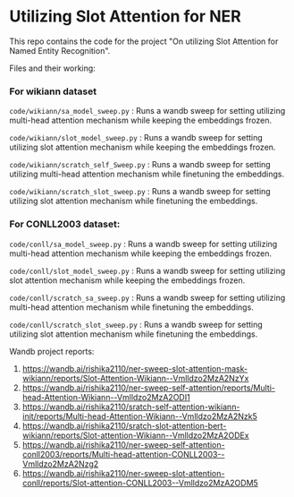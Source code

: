 # Utilizing Slot Attention for NER

This repo contains the code for the project "On utilizing Slot Attention for Named Entity Recognition".

Files and their working:
### For wikiann dataset
   
`code/wikiann/sa_model_sweep.py` : Runs a wandb sweep for setting utilizing multi-head attention mechanism while keeping the embeddings frozen.

`code/wikiann/slot_model_sweep.py` : Runs a wandb sweep for setting utilizing slot attention mechanism while keeping the embeddings frozen.

`code/wikiann/scratch_self_Sweep.py` : Runs a wandb sweep for setting utilizing multi-head attention mechanism while finetuning the embeddings.

`code/wikiann/scratch_slot_sweep.py` : Runs a wandb sweep for setting utilizing slot attention mechanism while finetuning the embeddings.

### For CONLL2003 dataset:

`code/conll/sa_model_sweep.py` : Runs a wandb sweep for setting utilizing multi-head attention mechanism while keeping the embeddings frozen.

`code/conll/slot_model_sweep.py` : Runs a wandb sweep for setting utilizing slot attention mechanism while keeping the embeddings frozen.

`code/conll/scratch_sa_sweep.py` : Runs a wandb sweep for setting utilizing multi-head attention mechanism while finetuning the embeddings.

`code/conll/scratch_slot_sweep.py` : Runs a wandb sweep for setting utilizing slot attention mechanism while finetuning the embeddings.

Wandb project reports:
1. https://wandb.ai/rishika2110/ner-sweep-slot-attention-mask-wikiann/reports/Slot-Attention-Wikiann--Vmlldzo2MzA2NzYx
2. https://wandb.ai/rishika2110/ner-sweep-self-attention/reports/Multi-head-Attention-Wikiann--Vmlldzo2MzA2ODI1
3. https://wandb.ai/rishika2110/sratch-self-attention-wikiann-init/reports/Multi-head-Attention-Wikiann--Vmlldzo2MzA2Nzk5
4. https://wandb.ai/rishika2110/sratch-slot-attention-bert-wikiann/reports/Slot-attention-Wikiann--Vmlldzo2MzA2ODEx
5. https://wandb.ai/rishika2110/ner-sweep-self-attention-conll2003/reports/Multi-head-attention-CONLL2003--Vmlldzo2MzA2Nzg2
6. https://wandb.ai/rishika2110/ner-sweep-slot-attention-conll/reports/Slot-attention-CONLL2003--Vmlldzo2MzA2ODM5

